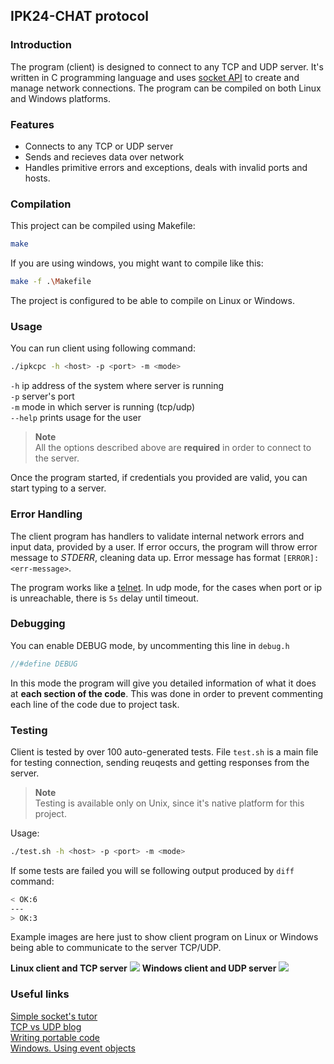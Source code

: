 ## IPK24-CHAT protocol
### Introduction
The program (client) is designed to connect to any TCP and UDP server. It's written in C programming language and uses [socket API](https://www.geeksforgeeks.org/socket-programming-cc/) to create and manage network connections. The program can be compiled on both Linux and Windows platforms.

### Features
- Connects to any TCP or UDP server
- Sends and recieves data over network
- Handles primitive errors and exceptions, deals with invalid ports and hosts.

### Compilation
This project can be compiled using Makefile:
```bash
make
```
If you are using windows, you might want to compile like this:
```bash
make -f .\Makefile
```

The project is configured to be able to compile on Linux or Windows.

### Usage

You can run client using following command:
```bash
./ipkcpc -h <host> -p <port> -m <mode>
```

`-h` ip address of the system where server is running<br/>
`-p` server's port<br/>
`-m` mode in which server is running (tcp/udp)<br/>
`--help` prints usage for the user<br/>

> **Note**<br/>
All the options described above are **required** in order to connect to the server.

Once the program started, if credentials you provided are valid, you can start typing to a server.


### Error Handling
The client program has handlers to validate internal network errors and input data, provided by a user. If error occurs, the program will throw error message to *STDERR*, cleaning data up.  Error message has format `[ERROR]:<err-message>`. 

The program works like a [telnet](https://cs.wikipedia.org/wiki/Telnet). In udp mode, for the cases when port or ip is unreachable, there is `5s` delay until timeout.

### Debugging
You can enable DEBUG mode, by uncommenting this line in `debug.h`
```c
//#define DEBUG
```

In this mode the program will give you detailed information of what it does at **each section of the code**. This was done in order to prevent commenting each line of the code due to project task.


### Testing
Client is tested by over 100 auto-generated tests. File `test.sh` is a main file for testing connection, sending reuqests and getting responses from the server.

> **Note** <br/>
Testing is available only on Unix, since it's native platform for this project.

Usage:
```sh
./test.sh -h <host> -p <port> -m <mode>
```

If some tests are failed you will se following output produced by `diff` command:
```bash
< OK:6
---
> OK:3
```

Example images are here just to show client program on Linux or Windows being able to communicate to the server TCP/UDP.

**Linux client and TCP server**
![](./test/linux-test-tcp.PNG)
**Windows client and UDP server**
![](./test/windows-test-udp.PNG)

### Useful links

[Simple socket's tutor](https://www.cs.rpi.edu/~moorthy/Courses/os98/Pgms/socket.html)<br/>
[TCP vs UDP blog](https://www.lifesize.com/blog/tcp-vs-udp/)<br/>
[Writing portable code](https://www.delphipower.xyz/guide_6/writing_portable_code.html)<br/>
[Windows. Using event objects](https://learn.microsoft.com/en-us/windows/win32/sync/using-event-objects)